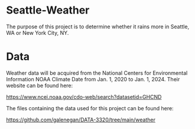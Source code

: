 # Seattle-Weather

The purpose of this project is to determine whether it rains more in Seattle, WA or New York City, NY. 


# Data

Weather data will be acquired from the National Centers for Environmental Information NOAA Climate Date from Jan. 1, 2020 to Jan. 1, 2024. Their website can be found here:

https://www.ncei.noaa.gov/cdo-web/search?datasetid=GHCND

The files containing the data used for this project can be found here:

https://github.com/galenegan/DATA-3320/tree/main/weather
